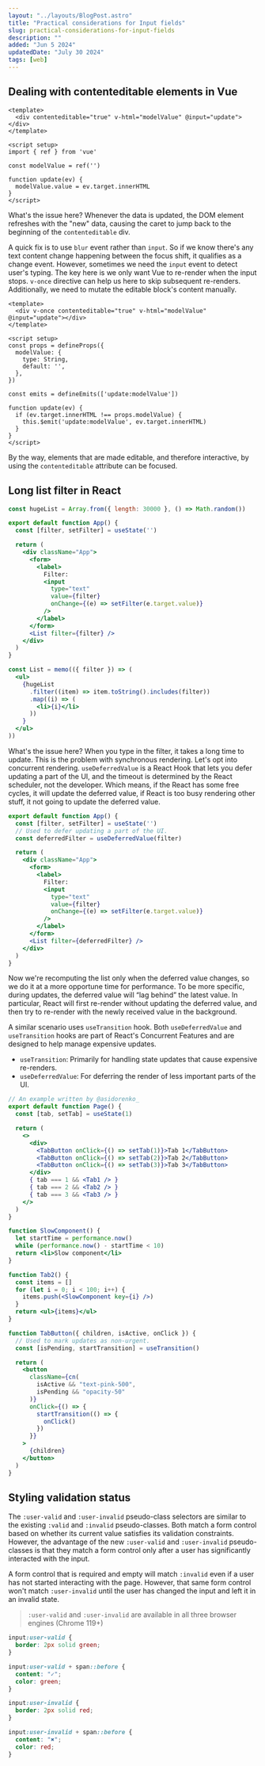 ```yaml
---
layout: "../layouts/BlogPost.astro"
title: "Practical considerations for Input fields"
slug: practical-considerations-for-input-fields
description: ""
added: "Jun 5 2024"
updatedDate: "July 30 2024"
tags: [web]
---
```


## Dealing with contenteditable elements in Vue

```vue
<template>
  <div contenteditable="true" v-html="modelValue" @input="update"></div>
</template>

<script setup>
import { ref } from 'vue'

const modelValue = ref('')

function update(ev) {
  modelValue.value = ev.target.innerHTML
}
</script>
```

What's the issue here? Whenever the data is updated, the DOM element refreshes with the "new" data, causing the caret to jump back to the beginning of the `contenteditable` div.

A quick fix is to use `blur` event rather than `input`. So if we know there's any text content change happening between the focus shift, it qualifies as a change event. However, sometimes we need the `input` event to detect user's typing. The key here is we only want Vue to re-render when the input stops. `v-once` directive can help us here to skip subsequent re-renders. Additionally, we need to mutate the editable block's content manually.

```vue
<template>
  <div v-once contenteditable="true" v-html="modelValue" @input="update"></div>
</template>

<script setup>
const props = defineProps({
  modelValue: {
    type: String,
    default: '',
  },
})

const emits = defineEmits(['update:modelValue'])

function update(ev) {
  if (ev.target.innerHTML !== props.modelValue) {
    this.$emit('update:modelValue', ev.target.innerHTML)
  } 
}
</script>
```

By the way, elements that are made editable, and therefore interactive, by using the `contenteditable` attribute can be focused.

## Long list filter in React

```jsx
const hugeList = Array.from({ length: 30000 }, () => Math.random())

export default function App() {
  const [filter, setFilter] = useState('')

  return (
    <div className="App">
      <form>
        <label>
          Filter: 
          <input
            type="text"
            value={filter}
            onChange={(e) => setFilter(e.target.value)}
          />
        </label>
      </form>
      <List filter={filter} />
    </div>
  )
}

const List = memo(({ filter }) => (
  <ul>
    {hugeList
      .filter((item) => item.toString().includes(filter))
      .map((i) => (
        <li>{i}</li>
      ))
    }
  </ul>
))
```

What's the issue here? When you type in the filter, it takes a long time to update. This is the problem with synchronous rendering. Let's opt into concurrent rendering. `useDeferredValue` is a React Hook that lets you defer updating a part of the UI, and the timeout is determined by the React scheduler, not the developer. Which means, if the React has some free cycles, it will update the deferred value, if React is too busy rendering other stuff, it not going to update the deferred value.

```jsx
export default function App() {
  const [filter, setFilter] = useState('')
  // Used to defer updating a part of the UI.
  const deferredFilter = useDeferredValue(filter)

  return (
    <div className="App">
      <form>
        <label>
          Filter: 
          <input
            type="text"
            value={filter}
            onChange={(e) => setFilter(e.target.value)}
          />
        </label>
      </form>
      <List filter={deferredFilter} />
    </div>
  )
}
```

Now we're recomputing the list only when the deferred value changes, so we do it at a more opportune time for performance. To be more specific, during updates, the deferred value will “lag behind” the latest value. In particular, React will first re-render without updating the deferred value, and then try to re-render with the newly received value in the background.

A similar scenario uses `useTransition` hook. Both `useDeferredValue` and `useTransition` hooks are part of React's Concurrent Features and are designed to help manage expensive updates.
- `useTransition`: Primarily for handling state updates that cause expensive re-renders.
- `useDeferredValue`: For deferring the render of less important parts of the UI.

```jsx
// An example written by @asidorenko_
export default function Page() {
  const [tab, setTab] = useState(1)

  return (
    <>
      <div>
        <TabButton onClick={() => setTab(1)}>Tab 1</TabButton>
        <TabButton onClick={() => setTab(2)}>Tab 2</TabButton>
        <TabButton onClick={() => setTab(3)}>Tab 3</TabButton>
      </div>
      { tab === 1 && <Tab1 /> }
      { tab === 2 && <Tab2 /> }
      { tab === 3 && <Tab3 /> }
    </>
  )
}

function SlowComponent() {
  let startTime = performance.now()
  while (performance.now() - startTime < 10)
  return <li>Slow component</li>
}

function Tab2() {
  const items = []
  for (let i = 0; i < 100; i++) {
    items.push(<SlowComponent key={i} />)
  }
  return <ul>{items}</ul>
}

function TabButton({ children, isActive, onClick }) {
  // Used to mark updates as non-urgent.
  const [isPending, startTransition] = useTransition()

  return (
    <button
      className={cn(
        isActive && "text-pink-500",
        isPending && "opacity-50"
      )}
      onClick={() => {
        startTransition(() => {
          onClick()
        })
      }}
    >
      {children}
    </button>
  )
}
```

## Styling validation status
The `:user-valid` and `:user-invalid` pseudo-class selectors are similar to the existing `:valid` and `:invalid` pseudo-classes. Both match a form control based on whether its current value satisfies its validation constraints. However, the advantage of the new `:user-valid` and `:user-invalid` pseudo-classes is that they match a form control only after a user has significantly interacted with the input.

A form control that is required and empty will match `:invalid` even if a user has not started interacting with the page. However, that same form control won't match `:user-invalid` until the user has changed the input and left it in an invalid state.

> `:user-valid` and `:user-invalid` are available in all three browser engines (Chrome 119+)

```css
input:user-valid {
  border: 2px solid green;
}

input:user-valid + span::before {
  content: "✓";
  color: green;
}

input:user-invalid {
  border: 2px solid red;
}

input:user-invalid + span::before {
  content: "✖";
  color: red;
}
```
